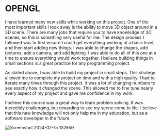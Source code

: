 # OPENGL

I have learned many new skills while working on this project. One of the most important skills I took away is the ability to move 3D object around in a 3D scene. There are many jobs that require you to have knowledge of 3D scenes, so this is 
something very useful for me. The design process I followed was to first ensure I could get everything working at a basic level, and then start adding new things. I was able to change the shapes, add textures, add a camera, and add lighting. I 
was able to do all of this one at a time to ensure everything would work together. I believe building things in small sections is a great practice for any programming project. 

As stated above, I was able to build my project in small steps. This strategy allowed me to complete my project on time and with a high quality. I had to iterate many times through this project. It was a lot of changing numbers to see exactly
how it changed the scene. This allowed me to fine tune nearly every aspect of my project and gave me confidence in my work.

I believe this course was a great way to learn problem solving. It was incredibly challenging, but rewarding to see my scene come to life. I believe that this new knowledge will not only help me in my education, but as a software developer in
the future. 

![Screenshot 2024-02-15 132859](https://github.com/user-attachments/assets/276dac65-cd4d-435a-b1b0-885962568088)
